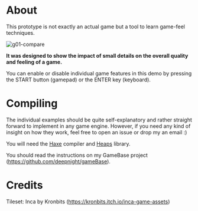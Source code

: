 # About

This prototype is not exactly an actual game but a tool to learn game-feel techniques.

![g01-compare](https://github.com/deepnight/gamefeel/assets/1671695/1df44af1-d244-46d6-a2d0-59568b1eff4c)


**It was designed to show the impact of small details on the overall quality and feeling of a game.**

You can enable or disable individual game features in this demo by pressing the START button (gamepad) or the ENTER key (keyboard).

# Compiling

The individual examples should be quite self-explanatory and rather straight forward to implement in any game engine. However, if you need any kind of insight on how they work, feel free to open an issue or drop my an email :)

You will need the [Haxe](https://haxe.org) compiler and [Heaps](https://heaps.io)  library.

You should read the instructions on my GameBase project (https://github.com/deepnight/gameBase).

# Credits

Tileset: Inca by Kronbits (https://kronbits.itch.io/inca-game-assets)
